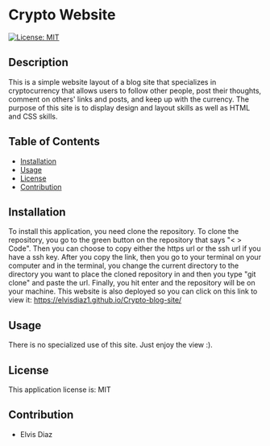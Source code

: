 # Crypto Website

[![License: MIT](https://img.shields.io/badge/License-MIT-blue.svg)](https://opensource.org/licenses/MIT)

## Description

This is a simple website layout of a blog site that specializes in cryptocurrency that allows users to follow other people, post their thoughts, comment on others' links and posts, and keep up with the currency. The purpose of this site is to display design and layout skills as well as HTML and CSS skills.

## Table of Contents

- [Installation](#installation)
- [Usage](#usage)
- [License](#license)
- [Contribution](#contribution)

## Installation

To install this application, you need clone the repository. To clone the repository, you go to the green button on the repository that says "< > Code". Then you can choose to copy either the https url or the ssh url if you have a ssh key. After you copy the link, then you go to your terminal on your computer and in the terminal, you change the current directory to the directory you want to place the cloned repository in and then you type "git clone" and paste the url. Finally, you hit enter and the repository will be on your machine. This website is also deployed so you can click on this link to view it: https://elvisdiaz1.github.io/Crypto-blog-site/

## Usage

There is no specialized use of this site. Just enjoy the view :).

## License

This application license is: MIT

## Contribution

- Elvis Diaz
